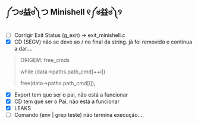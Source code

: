 ## ༼つಠ益ಠ༽つ   **Minishell** 	୧༼ಠ益ಠ༽୨


- [ ]  Corrigir Exit Status (g_exit) → exit_minishell.c
- [X]  CD   (SEGV) não se deve ao / no final da string. já foi removido e continua a dar.... 
> ORIGEM:
> free_cmds
> 
> while (data->paths.path_cmd[++i])
> 
> free(data->paths.path_cmd[i]);
- [X]  Export tem que ser o pai, não está a funcionar
- [X]  CD tem que ser o Pai, não está a funcionar
- [X] LEAKS
- [ ]  Comando (env |   grep  teste) não termina execução....
